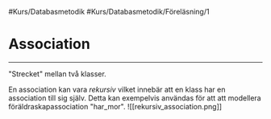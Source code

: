 #Kurs/Databasmetodik #Kurs/Databasmetodik/Föreläsning/1 
# Association
***
"Strecket" mellan två klasser.

En association kan vara *rekursiv* vilket innebär att en klass har en association till sig själv. Detta kan exempelvis användas för att att modellera föräldraskapassociation "har_mor".
![[rekursiv_association.png]]
